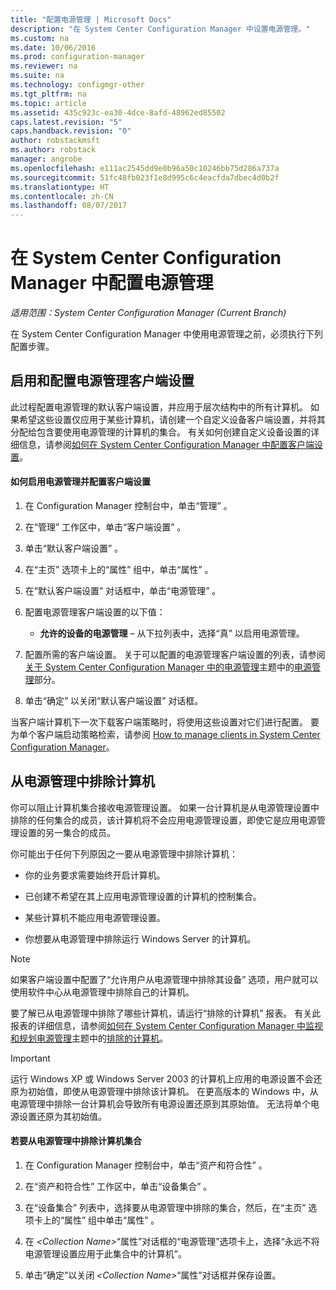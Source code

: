```yaml
---
title: "配置电源管理 | Microsoft Docs"
description: "在 System Center Configuration Manager 中设置电源管理。"
ms.custom: na
ms.date: 10/06/2016
ms.prod: configuration-manager
ms.reviewer: na
ms.suite: na
ms.technology: configmgr-other
ms.tgt_pltfrm: na
ms.topic: article
ms.assetid: 435c923c-ea30-4dce-8afd-48962ed85502
caps.latest.revision: "5"
caps.handback.revision: "0"
author: robstackmsft
ms.author: robstack
manager: angrobe
ms.openlocfilehash: e111ac2545dd9e0b96a50c10246bb75d286a737a
ms.sourcegitcommit: 51fc48fb023f1e8d995c6c4eacfda7dbec4d0b2f
ms.translationtype: HT
ms.contentlocale: zh-CN
ms.lasthandoff: 08/07/2017
---
```

# <a name="configuring-power-management-in-system-center-configuration-manager"></a>在 System Center Configuration Manager 中配置电源管理

*适用范围：System Center Configuration Manager (Current Branch)*

在 System Center Configuration Manager 中使用电源管理之前，必须执行下列配置步骤。  

## <a name="enable-and-configure-power-management-client-settings"></a>启用和配置电源管理客户端设置  
 此过程配置电源管理的默认客户端设置，并应用于层次结构中的所有计算机。 如果希望这些设置仅应用于某些计算机，请创建一个自定义设备客户端设置，并将其分配给包含要使用电源管理的计算机的集合。 有关如何创建自定义设备设置的详细信息，请参阅[如何在 System Center Configuration Manager 中配置客户端设置](../../../../core/clients/deploy/configure-client-settings.md)。  

#### <a name="to-enable-power-management-and-configure-client-settings"></a>如何启用电源管理并配置客户端设置  

1.  在 Configuration Manager 控制台中，单击“管理” 。  

2.  在“管理”  工作区中，单击“客户端设置” 。  

3.  单击“默认客户端设置” 。  

4.  在“主页”  选项卡上的“属性”  组中，单击“属性” 。  

5.  在“默认客户端设置”  对话框中，单击“电源管理” 。  

6.  配置电源管理客户端设置的以下值：  

    -   **允许的设备的电源管理** – 从下拉列表中，选择“真”  以启用电源管理。  

7.  配置所需的客户端设置。 关于可以配置的电源管理客户端设置的列表，请参阅 [关于 System Center Configuration Manager 中的电源管理](../../../../core/clients/deploy/about-client-settings.md#power-management)主题中的[电源管理](../../../../core/clients/deploy/about-client-settings.md)部分。  

8.  单击“确定”  以关闭“默认客户端设置”  对话框。  

 当客户端计算机下一次下载客户端策略时，将使用这些设置对它们进行配置。 要为单个客户端启动策略检索，请参阅 [How to manage clients in System Center Configuration Manager](../../../../core/clients/manage/manage-clients.md)。  

## <a name="exclude-computers-from-power-management"></a>从电源管理中排除计算机  
 你可以阻止计算机集合接收电源管理设置。 如果一台计算机是从电源管理设置中排除的任何集合的成员，该计算机将不会应用电源管理设置，即使它是应用电源管理设置的另一集合的成员。  

 你可能出于任何下列原因之一要从电源管理中排除计算机：  

-   你的业务要求需要始终开启计算机。  

-   已创建不希望在其上应用电源管理设置的计算机的控制集合。  

-   某些计算机不能应用电源管理设置。  

-   你想要从电源管理中排除运行 Windows Server 的计算机。  

> [!NOTE]  
>  如果客户端设置中配置了“允许用户从电源管理中排除其设备”  选项，用户就可以使用软件中心从电源管理中排除自己的计算机。  

 要了解已从电源管理中排除了哪些计算机，请运行“排除的计算机” 报表。 有关此报表的详细信息，请参阅[如何在 System Center Configuration Manager 中监视和规划电源管理](../../../../core/clients/manage/power/monitor-and-plan-for-power-management.md)主题中的[排除的计算机](../../../../core/clients/manage/power/monitor-and-plan-for-power-management.md#BKMK_Excluded)。  

> [!IMPORTANT]  
>  运行 Windows XP 或 Windows Server 2003 的计算机上应用的电源设置不会还原为初始值，即使从电源管理中排除该计算机。 在更高版本的 Windows 中，从电源管理中排除一台计算机会导致所有电源设置还原到其原始值。 无法将单个电源设置还原为其初始值。  

#### <a name="to-exclude-a-collection-of-computers-from-power-management"></a>若要从电源管理中排除计算机集合  

1.  在 Configuration Manager 控制台中，单击“资产和符合性” 。  

2.  在“资产和符合性”  工作区中，单击“设备集合” 。  

3.  在“设备集合”  列表中，选择要从电源管理中排除的集合，然后，在“主页”  选项卡上的“属性”  组中单击“属性” 。  

4.  在 *<Collection Name\>*“属性”对话框的“电源管理”选项卡上，选择“永远不将电源管理设置应用于此集合中的计算机”。  

5.  单击“确定”以关闭 *<Collection Name\>*“属性”对话框并保存设置。  
